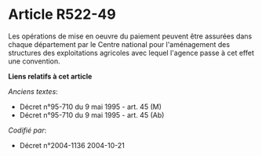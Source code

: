 # Article R522-49

Les opérations de mise en oeuvre du paiement peuvent être assurées dans chaque département par le Centre national pour
l'aménagement des structures des exploitations agricoles avec lequel l'agence passe à cet effet une convention.

**Liens relatifs à cet article**

_Anciens textes_:

  - Décret n°95-710 du 9 mai 1995 - art. 45 (M)
  - Décret n°95-710 du 9 mai 1995 - art. 45 (Ab)

_Codifié par_:

  - Décret n°2004-1136 2004-10-21
